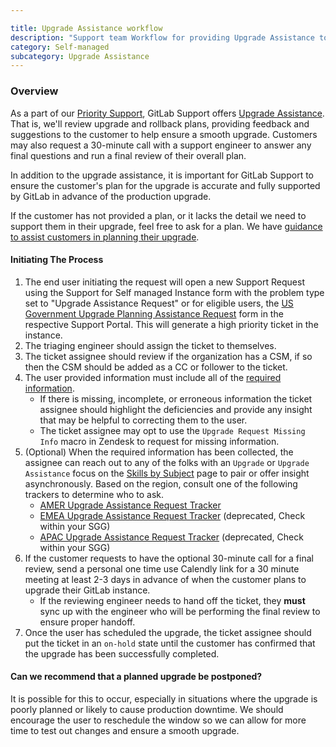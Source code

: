 ```yaml
---

title: Upgrade Assistance workflow
description: "Support team Workflow for providing Upgrade Assistance to customers"
category: Self-managed
subcategory: Upgrade Assistance
---
```




### Overview

As a part of our [Priority Support](/support/index.html#priority-support),
GitLab Support offers [Upgrade Assistance](/support/scheduling-upgrade-assistance/).
That is, we'll review upgrade and rollback plans, providing feedback and
suggestions to the customer to help ensure a smooth upgrade. Customers may also
request a 30-minute call with a support engineer to answer any final questions
and run a final review of their overall plan.

In addition to the upgrade assistance, it is important for GitLab Support to ensure
the customer's plan for the upgrade is accurate and fully supported by GitLab in
advance of the production upgrade.

If the customer has not provided a plan, or it lacks the detail we need to support them in their upgrade, feel free to ask for a plan. We have [guidance to assist customers in planning their upgrade](https://docs.gitlab.com/ee/update/plan_your_upgrade.html).

#### Initiating The Process

1. The end user initiating the request will open a new Support Request using the Support for Self managed Instance form with the problem type set to "Upgrade Assistance Request" or for eligible users, the [US Government Upgrade Planning Assistance Request](https://federal-support.gitlab.com/hc/en-us/requests/new?ticket_form_id=360001434131) form in the respective Support Portal. This will generate a high priority ticket in the instance.
1. The triaging engineer should assign the ticket to themselves.
1. The ticket assignee should review if the organization has a CSM, if so then the CSM should be added as a CC or follower to the ticket.
1. The user provided information must include all of the [required information](https://about.gitlab.com/support/scheduling-upgrade-assistance/#what-information-do-i-need-to-schedule-upgrade-assistance).
    - If there is missing, incomplete, or erroneous information the ticket assignee should highlight the deficiencies and provide any insight that may be helpful to correcting them to the user.
    - The ticket assignee may opt to use the `Upgrade Request Missing Info` macro in Zendesk to request for missing information.
1. (Optional) When the required information has been collected, the assignee can reach out to any of the folks with an `Upgrade` or `Upgrade Assistance` focus on the [Skills by Subject](https://gitlab-com.gitlab.io/support/team/skills-by-subject) page to pair or offer insight asynchronously.
Based on the region, consult one of the following trackers to determine who to ask.
    - [AMER Upgrade Assistance Request Tracker](https://gitlab.com/gitlab-com/support/support-team-meta/-/issues/3789)
    - [EMEA Upgrade Assistance Request Tracker](https://gitlab.com/gitlab-com/support/support-team-meta/-/issues/3562) (deprecated, Check within your SGG)
    - [APAC Upgrade Assistance Request Tracker](https://gitlab.com/gitlab-com/support/support-team-meta/-/issues/3399) (deprecated, Check within your SGG)
1. If the customer requests to have the optional 30-minute call for a final review, send a personal one time use Calendly link for a 30 minute meeting at least 2-3 days in advance of when the customer plans to upgrade their GitLab instance.
    - If the reviewing engineer needs to hand off the ticket, they **must** sync up with the engineer who will be performing the final review to ensure proper handoff.
1. Once the user has scheduled the upgrade, the ticket assignee should put the ticket in an `on-hold` state until the customer has confirmed that the upgrade has been successfully completed.

#### Can we recommend that a planned upgrade be postponed?

It is possible for this to occur, especially in situations where the upgrade
is poorly planned or likely to cause production downtime. We should encourage
the user to reschedule the window so we can allow for more time to test out
changes and ensure a smooth upgrade.
